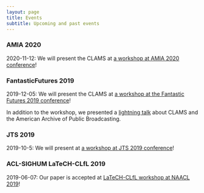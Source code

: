 ```yaml
---
layout: page
title: Events
subtitle: Upcoming and past events 
---
```


### AMIA 2020
2020-11-12: We will present the CLAMS at [a workshop at AMIA 2020 conference](http://www.amiaconference.net/amia-2020-workshops/)!

### FantasticFutures 2019
2019-12-05: We will present the CLAMS at [a workshop at the Fantastic Futures 2019 conference](https://library.stanford.edu/projects/fantastic-futures/workshops)!

In addition to the workshop, we presented a [lightning talk](https://www.youtube.com/watch?v=3lREJYBLRnY) about CLAMS and the American Archive of Public Broadcasting.

### JTS 2019
2019-10-5: We will present at [a workshop at JTS 2019 conference](http://jts2019.com/session-programme/)!

### ACL-SIGHUM LaTeCH-CLfL 2019
2019-06-07: Our paper is accepted at [LaTeCH-CLfL workshop at NAACL 2019](https://sighum.wordpress.com/events/latech-clfl-2019/)!

